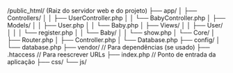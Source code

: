 /public_html/ (Raiz do servidor web e do projeto)
├── app/
│ ├── Controllers/
│ │ ├── UserController.php
│ │ └── BabyController.php
│ ├── Models/
│ │ ├── User.php
│ │ └── Baby.php
│ ├── Views/
│ │ ├── User/
│ │ │ └── register.php
│ │ └── Baby/
│ │ └── show.php
│ └── Core/
│ ├── Router.php
│ ├── Controller.php
│ └── Database.php
├── config/
│ └── database.php
├── vendor/ // Para dependências (se usado)
├── .htaccess // Para reescrever URLs
├── index.php // Ponto de entrada da aplicação
├── css/
└── js/
